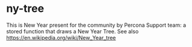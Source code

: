 # ny-tree
This is New Year present for the community by Percona Support team: a stored function that draws a New Year Tree. See also https://en.wikipedia.org/wiki/New_Year_tree
